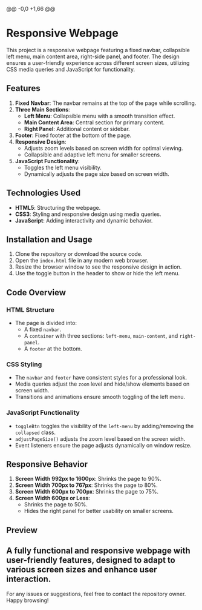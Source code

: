@@ -0,0 +1,66 @@
# Responsive Webpage
This project is a responsive webpage featuring a fixed navbar, collapsible left menu, main content area, right-side panel, and footer. The design ensures a user-friendly experience across different screen sizes, utilizing CSS media queries and JavaScript for functionality.
## Features
1. **Fixed Navbar**: The navbar remains at the top of the page while scrolling.
2. **Three Main Sections**:
   - **Left Menu**: Collapsible menu with a smooth transition effect.
   - **Main Content Area**: Central section for primary content.
   - **Right Panel**: Additional content or sidebar.
3. **Footer**: Fixed footer at the bottom of the page.
4. **Responsive Design**:
   - Adjusts zoom levels based on screen width for optimal viewing.
   - Collapsible and adaptive left menu for smaller screens.
5. **JavaScript Functionality**:
   - Toggles the left menu visibility.
   - Dynamically adjusts the page size based on screen width.
## Technologies Used
- **HTML5**: Structuring the webpage.
- **CSS3**: Styling and responsive design using media queries.
- **JavaScript**: Adding interactivity and dynamic behavior.
## Installation and Usage
1. Clone the repository or download the source code.
2. Open the `index.html` file in any modern web browser.
3. Resize the browser window to see the responsive design in action.
4. Use the toggle button in the header to show or hide the left menu.
## Code Overview
### HTML Structure
- The page is divided into:
  - A fixed `navbar`.
  - A `container` with three sections: `left-menu`, `main-content`, and `right-panel`.
  - A `footer` at the bottom.
### CSS Styling
- The `navbar` and `footer` have consistent styles for a professional look.
- Media queries adjust the `zoom` level and hide/show elements based on screen width.
- Transitions and animations ensure smooth toggling of the left menu.
### JavaScript Functionality
- `toggleBtn` toggles the visibility of the `left-menu` by adding/removing the `collapsed` class.
- `adjustPageSize()` adjusts the zoom level based on the screen width.
- Event listeners ensure the page adjusts dynamically on window resize.
## Responsive Behavior
1. **Screen Width 992px to 1600px**: Shrinks the page to 90%.
2. **Screen Width 700px to 767px**: Shrinks the page to 80%.
3. **Screen Width 600px to 700px**: Shrinks the page to 75%.
4. **Screen Width 600px or Less**:
   - Shrinks the page to 50%.
   - Hides the right panel for better usability on smaller screens.
## Preview
A fully functional and responsive webpage with user-friendly features, designed to adapt to various screen sizes and enhance user interaction.
---
For any issues or suggestions, feel free to contact the repository owner. Happy browsing!
